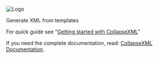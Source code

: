 
![Logo](http://kornelijepetak.com/collapse-logo.png)

Generate XML from templates

For quick guide see "[Getting started with CollapseXML](http://blog.kaisean.com/collapsexml/)"

If you need the complete documentation, read: [CollapseXML Documentation](http://blog.kaisean.com/collapsexml-documentation/).
